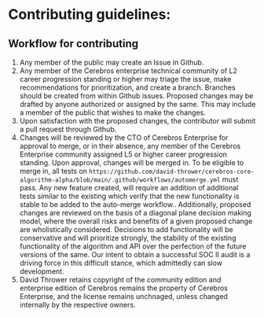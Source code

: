 # Contributing guidelines:

## Workflow for contributing

1. Any member of the public may create an Issue in Github.
2. Any member of the Cerebros enterprise technical community of L2 career progression standing or higher may triage the issue, make recommendations for prioritization, and create a branch. Branches should be created from within Github issues. Proposed changes may be drafted by anyone authorized or assigned by the same. This may include a member of the public that wishes to make the changes.
3. Upon satisfaction with the proposed changes, the contributor will submit a pull request through Github. 
4. Changes will be reviewed by the CTO of Cerebros Enterprise for approval to merge, or in their absence, any member of the Cerebros Enterprise community assigned L5 or higher career progression standing. Upon approval, changes will be merged in. To be eligible to merge in, all tests on `https://github.com/david-thrower/cerebros-core-algorithm-alpha/blob/main/.github/workflows/automerge.yml` must pass. Any new feature created, will require an addition of additional tests similar to the existing which verify that the new functionality is stable to be added to the auto-merge workflow.. Additionally, proposed changes are reviewed on the basis of a diagonal plane decision making model, where the overall risks and benefits of a given proposed change are wholistically considered. Decisions to add functionality will be conservative and will prioritize strongly, the stability of the existing functionality of the algorithm and API over the perfection of the future versions of the same. Our intent to obtain a successful SOC II audit is a driving force in this difficult stance, which admittedly can slow development.
5. David Thrower retains copyright of the community edition and enterprise edition of Cerebros remains the property of Cerebros Enterprise, and the license remains unchnaged, unless changed internally by the respective owners.   
